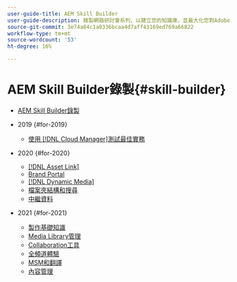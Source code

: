 ```yaml
---
user-guide-title: AEM Skill Builder
user-guide-description: 錄製網路研討會系列，以建立您的知識庫，並最大化您對Adobe [!DNL Experience Manager]的投資。
source-git-commit: 3e74a84c1a0336bcaa4d7aff43169ed769a66822
workflow-type: tm+mt
source-wordcount: '53'
ht-degree: 16%

---
```



# AEM Skill Builder錄製{#skill-builder}

* [AEM Skill Builder錄製](overview.md)

* 2019 {#for-2019}
   * [使用 [!DNL Cloud Manager]測試最佳實務](./2019/cloud-manager-testing.md)
* 2020 {#for-2020}
   * [[!DNL Asset Link]](./2020/asset-link.md)
   * [Brand Portal](./2020/brand-portal.md)
   * [[!DNL Dynamic Media]](./2020/dynamic-media.md)
   * [檔案夾結構和搜尋](./2020/folder-structure-search.md)
   * [中繼資料](./2020/metadata.md)
* 2021 {#for-2021}
   * [製作基礎知識](./2021/authoring-fundamentals.md)
   * [Media Library管理](./2021/media-library-administration.md)
   * [Collaboration工具](./2021/collaboration-tools.md)
   * [全頻道體驗](./2021/omnichannel-experiences.md)
   * [MSM和翻譯](./2021/multi-site-management-web-translation.md)
   * [內容管理](./2021/traditional-headless-content-management.md)

<!--

Articles must be added to this TOC file in order to render.

Use this list format to specify links to articles and section headings that expand and collapse in the left rail of the user guide.

An article link CANNOT be used as a section heading.
-->
